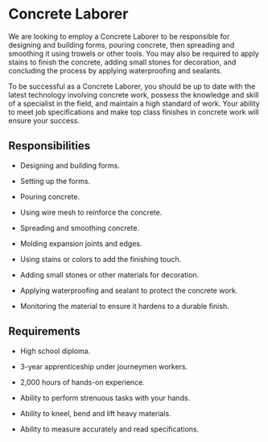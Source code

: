 # Concrete Laborer

We are looking to employ a Concrete Laborer to be responsible for designing and building forms, pouring concrete, then spreading and smoothing it using trowels or other tools. You may also be required to apply stains to finish the concrete, adding small stones for decoration, and concluding the process by applying waterproofing and sealants.

To be successful as a Concrete Laborer, you should be up to date with the latest technology involving concrete work, possess the knowledge and skill of a specialist in the field, and maintain a high standard of work. Your ability to meet job specifications and make top class finishes in concrete work will ensure your success.

## Responsibilities

* Designing and building forms.

* Setting up the forms.

* Pouring concrete.

* Using wire mesh to reinforce the concrete.

* Spreading and smoothing concrete.

* Molding expansion joints and edges.

* Using stains or colors to add the finishing touch.

* Adding small stones or other materials for decoration.

* Applying waterproofing and sealant to protect the concrete work.

* Monitoring the material to ensure it hardens to a durable finish.

## Requirements

* High school diploma.

* 3-year apprenticeship under journeymen workers.

* 2,000 hours of hands-on experience.

* Ability to perform strenuous tasks with your hands.

* Ability to kneel, bend and lift heavy materials.

* Ability to measure accurately and read specifications.

